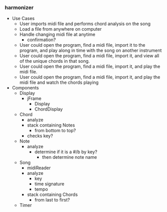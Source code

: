 ### harmonizer
- Use Cases
  - User imports midi file and performs chord analysis on the song
  - Load a file from anywhere on computer
  - Handle changing midi file at anytime
    - confirmation?
  - User could open the program, find a midi file, import it to the program, and play along in time with the song on another instrument
  - User could open the program, find a midi file, import it, and view all of the unique chords in that song.
  - User could open the program, find a midi file, import it, and play the midi file.
  - User could open the program, find a midi file, import it, and play the midi file and watch the chords playing
- Components
  - Display
    - jFrame
      - Display
      - ChordDisplay
  - Chord
    - analyze
    - stack containing Notes
      - from bottom to top?
    - checks key?
  - Note
    - analyze
      - determine if it is a #/b by key?
        - then determine note name
  - Song
    - midiReader
    - analyze
      - key
      - time signature
      - tempo
    - stack containing Chords
      - from last to first?
  - Timer
